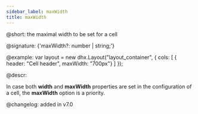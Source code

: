 ```yaml
---
sidebar_label: maxWidth
title: maxWidth
---          
```


@short: the maximal width to be set for a cell

@signature: {'maxWidth?: number | string;'}

@example:
var layout = new dhx.Layout("layout_container", {
    cols: [
      { header: "Cell header", maxWidth: "700px"}
    ]
});

@descr:

In case both **width** and **maxWidth** properties are set in the configuration of a cell, the **maxWidth** option is a priority.

@changelog: added in v7.0

[comment]: # (@relatedapi: layout/api/layout_width_config.md layout/api/layout_minwidth_config.md)

[comment]: # (@related: layout/cell_configuration.md#cell-size)
